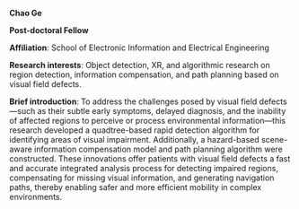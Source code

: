 **Chao Ge**

**Post-doctoral Fellow**

**Affiliation**: School of Electronic Information and Electrical Engineering

**Research interests**: Object detection, XR, and algorithmic research on region detection, information compensation, and path planning based on visual field defects.

**Brief introduction**: 
To address the challenges posed by visual field defects—such as their subtle early symptoms, delayed diagnosis, and the inability of affected regions to perceive or process environmental information—this research developed a quadtree-based rapid detection algorithm for identifying areas of visual impairment. Additionally, a hazard-based scene-aware information compensation model and path planning algorithm were constructed. These innovations offer patients with visual field defects a fast and accurate integrated analysis process for detecting impaired regions, compensating for missing visual information, and generating navigation paths, thereby enabling safer and more efficient mobility in complex environments.